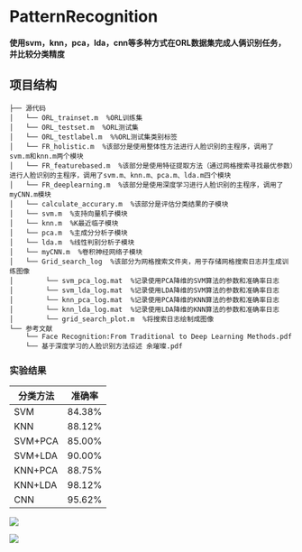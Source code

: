 # PatternRecognition

**使用svm，knn，pca，lda，cnn等多种方式在ORL数据集完成人俩识别任务，并比较分类精度**

## 项目结构

```
├── 源代码
│   └── ORL_trainset.m  %ORL训练集
│   └── ORL_testset.m  %ORL测试集 
│   └── ORL_testlabel.m  %%ORL测试集类别标签
│   └── FR_holistic.m  %该部分是使用整体性方法进行人脸识别的主程序，调用了svm.m和knn.m两个模块
│   └── FR_featurebased.m  %该部分是使用特征提取方法（通过网格搜索寻找最优参数）进行人脸识别的主程序，调用了svm.m、knn.m、pca.m、lda.m四个模块
│   └── FR_deeplearning.m  %该部分是使用深度学习进行人脸识别的主程序，调用了myCNN.m模块
│   └── calculate_accurary.m  %该部分是评估分类结果的子模块
│   └── svm.m  %支持向量机子模块
│   └── knn.m  %K最近临子模块
│   └── pca.m  %主成分分析子模块
│   └── lda.m  %线性判别分析子模块
│   └── myCNN.m  %卷积神经网络子模块
│   └── Grid_search_log  %该部分为网格搜索文件夹，用于存储网格搜索日志并生成训练图像
│        └── svm_pca_log.mat  %记录使用PCA降维的SVM算法的参数和准确率日志
│        └── svm_lda_log.mat  %记录使用LDA降维的SVM算法的参数和准确率日志
│        └── knn_pca_log.mat  %记录使用PCA降维的KNN算法的参数和准确率日志
│        └── knn_lda_log.mat  %记录使用LDA降维的KNN算法的参数和准确率日志
│        └── grid_search_plot.m  %将搜索日志绘制成图像
└── 参考文献 
    └── Face Recognition:From Traditional to Deep Learning Methods.pdf
    └── 基于深度学习的人脸识别方法综述 余璀璨.pdf

```
### 实验结果

| 分类方法 | 准确率 |
| ------- | ------ |
| SVM     | 84.38% |
| KNN     | 88.12% |
| SVM+PCA | 85.00% |
| SVM+LDA | 90.00% |
| KNN+PCA | 88.75% |
| KNN+LDA | 98.12% |
| CNN     | 95.62% |

![](https://raw.githubusercontent.com/anglee2002/Picbed/main/untitled.png)

![](https://raw.githubusercontent.com/anglee2002/Picbed/main/screenshot2023-06-01%2019.25.18.gif)
